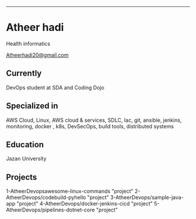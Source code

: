 ---
# Atheer hadi 
Health informatics

<div id="webaddress">
<a href="Atheerhadi20@gmail.com">Atheerhadi20@gmail.com</a>
</div>



## Currently

DevOps student at SDA and Coding Dojo



## Specialized in

AWS Cloud, Linux, AWS cloud & services, SDLC, Iac, git, ansible, jenkins, monitoring, docker , k8s, DevSecOps, build tools, distributed systems



## Education

Jazan University


## Projects


1-AtheerDevopsawesome-linux-commands "project"
2-AtheerDevops/codebuild-pyhello "project"
3-AtheerDevops/sample-java-app "project"
4-AtheerDevops/docker-jenkins-cicd "project"
5-AtheerDevops/pipelines-dotnet-core "project"



<!-- Last updated: 2022 -->



<!-- Last updated: June 2022 -->
